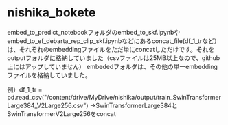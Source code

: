 # nishika_bokete
embed_to_predict_notebookフォルダのembed_to_skf.ipynbやembed_to_ef_debarta_rep_clip_skf.ipynbなどにあるconcat_file(df_1_trなど）は、それぞれのembeddingファイルをただ単にconcatしただけです。それをoutputフォルダに格納していました（csvファイルは25MB以上なので、github上にはアップしていません）
embededフォルダは、その他の単一embeddingファイルを格納していました。

例）df_1_tr = pd.read_csv("/content/drive/MyDrive/nishika/output/train_SwinTransformerLarge384_V2Large256.csv")
→SwinTransformerLarge384とSwinTransformerV2Large256をconcat
